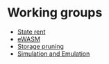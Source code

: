 # Working groups
* [State rent](state-rent.md)
* [eWASM](ewasm.md)
* [Storage pruning](storage-pruning.md)
* [Simulation and Emulation](simulation-emulation.md)

